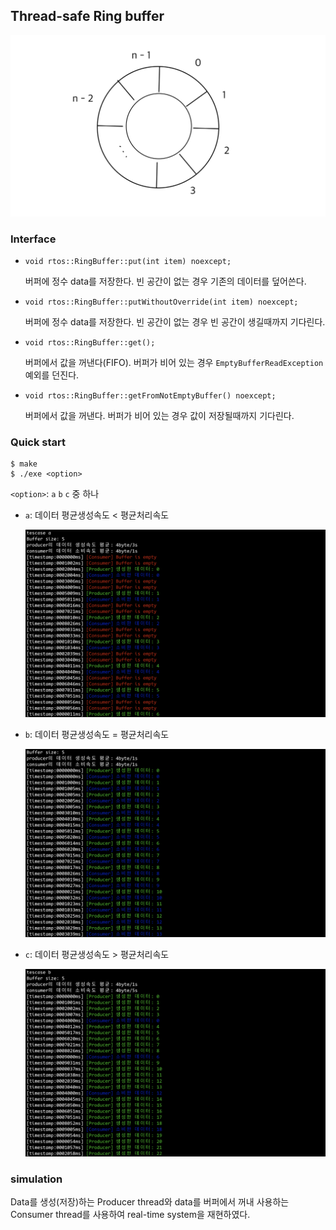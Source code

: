 ## Thread-safe Ring buffer

<img src="./img/ringbuffer.jpeg" alt="ringbuffer">

### Interface

* `void rtos::RingBuffer::put(int item) noexcept;`

    버퍼에 정수 data를 저장한다. 빈 공간이 없는 경우 기존의 데이터를 덮어쓴다.

* `void rtos::RingBuffer::putWithoutOverride(int item) noexcept;`

    버퍼에 정수 data를 저장한다. 빈 공간이 없는 경우 빈 공간이 생길때까지 기다린다.

* `void rtos::RingBuffer::get();`

    버퍼에서 값을 꺼낸다(FIFO). 버퍼가 비어 있는 경우 `EmptyBufferReadException` 예외를 던진다.

* `void rtos::RingBuffer::getFromNotEmptyBuffer() noexcept;`

    버퍼에서 값을 꺼낸다. 버퍼가 비어 있는 경우 값이 저장될때까지 기다린다.


### Quick start

```shell
$ make
$ ./exe <option>
```

`<option>`: `a` `b` `c` 중 하나

* `a`: 데이터 평균생성속도 < 평균처리속도

    <img src="./img/TCa.png" alt="tastcase_a">

* `b`: 데이터 평균생성속도 = 평균처리속도

    <img src="./img/TCb.png" alt="tastcase_b">

* `c`: 데이터 평균생성속도 > 평균처리속도

    <img src="./img/TCc.png" alt="tastcase_c">

### simulation

Data를 생성(저장)하는 Producer thread와 data를 버퍼에서 꺼내 사용하는 Consumer thread를 사용하여 real-time system을 재현하였다.


